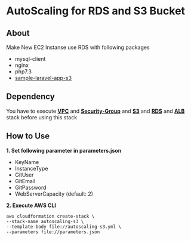 # **AutoScaling for RDS and S3 Bucket**

## **About**

Make New EC2 Instanse use RDS with following packages
- mysql-client
- nginx
- php7.3
- [sample-laravel-app-s3](https://github.com/siwai0208/food-app-s3)

## **Dependency**

You have to execute [**VPC**](https://github.com/siwai0208/cloudformation/tree/main/vpc) and [**Security-Group**](https://github.com/siwai0208/cloudformation/tree/main/security-group) and [**S3**](https://github.com/siwai0208/cloudformation/tree/main/s3) and [**RDS**](https://github.com/siwai0208/cloudformation/tree/main/rds) and [**ALB**](https://github.com/siwai0208/cloudformation/tree/main/alb) stack before using this stack

## **How to Use**

**1. Set following parameter in parameters.json**

- KeyName
- InstanceType
- GitUser
- GitEmail
- GitPassword
- WebServerCapacity (default: 2)

**2. Execute AWS CLI**

    aws cloudformation create-stack \
    --stack-name autoscaling-s3 \
    --template-body file://autoscaling-s3.yml \
    --parameters file://parameters.json